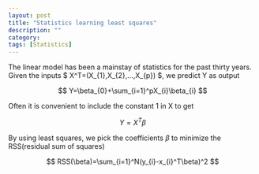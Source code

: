```yaml
---
layout: post
title: "Statistics learning least squares"
description: ""
category: 
tags: [Statistics]
---
```


The linear model has been a mainstay of statistics for the past thirty years. Given the inputs $ X^T=(X_{1},X_{2},...,X_{p}) $, we predict Y as output


$$ Y=\beta_{0}+\sum_{i=1}^pX_{i}\beta_{i} $$


Often it is convenient to include the constant 1 in X to get


$$ Y=X^T\beta $$


By using least squares, we pick the coefficients $\beta$ to minimize the RSS(residual sum of squares)


$$ RSS(\beta)=\sum_{i=1}^N(y_{i}-x_{i}^T\beta)^2 $$